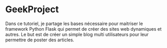 # GeekProject
Dans ce tutoriel, je partage les bases nécessaire pour maitriser le framework Python Flask qui permet de créer des sites web dynamiques et autres. Le but est de créer un simple blog multi utilisateurs pour leur permettre de poster des articles.
